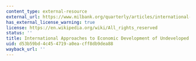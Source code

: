 ```yaml
---
content_type: external-resource
external_url: https://www.milbank.org/quarterly/articles/international-approaches-to-economic-development-of-undeveloped-areas/
has_external_license_warning: true
license: https://en.wikipedia.org/wiki/All_rights_reserved
status: ''
title: International Approaches to Economic Development of Undeveloped Areas
uid: d53b59bd-4c45-4719-a0ea-cff8db9dea88
wayback_url: ''
---
```

